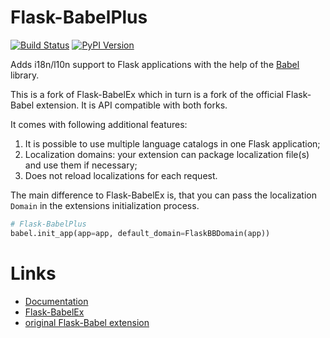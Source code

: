 Flask-BabelPlus
===============

[![Build Status](https://travis-ci.org/sh4nks/flask-babelplus.svg?branch=master)](https://travis-ci.org/sh4nks/flask-babelplus)
[![PyPI Version](https://img.shields.io/pypi/v/Flask-BabelPlus.svg)](https://pypi.python.org/pypi/Flask-BabelPlus)

Adds i18n/l10n support to Flask applications with the help of the
[Babel](https://github.com/python-babel/babel) library.

This is a fork of Flask-BabelEx which in turn is a fork of the official
Flask-Babel extension. It is API compatible with both forks.

It comes with following additional features:

1. It is possible to use multiple language catalogs in one Flask application;
2. Localization domains: your extension can package localization file(s) and
   use them if necessary;
3. Does not reload localizations for each request.

The main difference to Flask-BabelEx is, that you can pass the
localization ``Domain`` in the extensions initialization process.

```python
# Flask-BabelPlus
babel.init_app(app=app, default_domain=FlaskBBDomain(app))
```


Links
=====

* [Documentation](https://packages.python.org/Flask-BabelEx>)
* [Flask-BabelEx](https://github.com/mrjoes/flask-babelex)
* [original Flask-Babel extension](https://github.com/python-babel/Flask-Babel)

